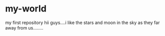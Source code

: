 # my-world
my first repository
hii guys....i like the stars and moon in the sky as they far away from us........
